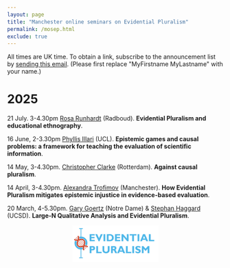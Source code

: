 ```yaml
---
layout: page
title: "Manchester online seminars on Evidential Pluralism"
permalink: /mosep.html
exclude: true
---
```


All times are UK time. To obtain a link, subscribe to the announcement list by [sending this email](mailto:listserv@listserv.manchester.ac.uk?subject=subscribe&body=subscribe%20ep-discussion%20MyFirstname%20MyLastname). (Please first replace "MyFirstname MyLastname" with your name.)

# 2025

21 July. 3-4.30pm [Rosa Runhardt](https://www.ru.nl/en/people/runhardt-r) (Radboud). **Evidential Pluralism and educational ethnography**.

16 June, 2-3.30pm [Phyllis Illari](https://www.ucl.ac.uk/sts/people/prof-phyllis-illari) (UCL). **Epistemic games and causal problems: a framework for teaching the evaluation of scientific information**.

14 May, 3-4.30pm. [Christopher Clarke](https://www.chrisclarke.eu/) (Rotterdam). **Against causal pluralism**.

14 April, 3-4.30pm. [Alexandra Trofimov](https://research.manchester.ac.uk/en/persons/alexandra-trofimov) (Manchester). **How Evidential Pluralism mitigates epistemic injustice in evidence-based evaluation**.

20 March, 4-5.30pm. [Gary Goertz](https://politicalscience.nd.edu/people/gary-goertz/) (Notre Dame) & [Stephan Haggard](https://gps.ucsd.edu/faculty-directory/stephan-haggard.html) (UCSD). **Large-N Qualitative Analysis and Evidential Pluralism**.

<center>
<a href="/ep"><img  src="/images/EP-logo.jpg" alt="" width="200"   border="0" /></a>
</center>


